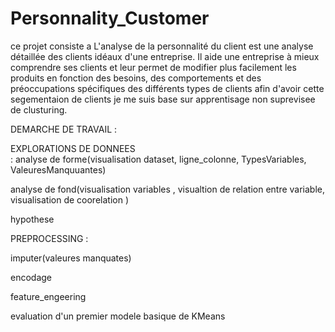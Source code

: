 # Personnality_Customer
ce projet consiste a L'analyse de la personnalité du client est une analyse détaillée des clients idéaux d'une entreprise.
Il aide une entreprise à mieux comprendre ses clients et leur permet de modifier plus facilement 
les produits en fonction des besoins, des comportements et des préoccupations spécifiques des différents types de clients
afin d'avoir cette segementaion de clients  je me suis base sur apprentisage non suprevisee de clusturing.

DEMARCHE DE TRAVAIL :

EXPLORATIONS DE DONNEES  
:
analyse de forme(visualisation dataset, ligne_colonne, TypesVariables, ValeuresManquuantes)

analyse de  fond(visualisation variables , visualtion de relation entre variable, visualisation de coorelation ) 

hypothese 

PREPROCESSING :

imputer(valeures manquates)

encodage 

feature_engeering 

evaluation d'un premier modele basique de KMeans 
